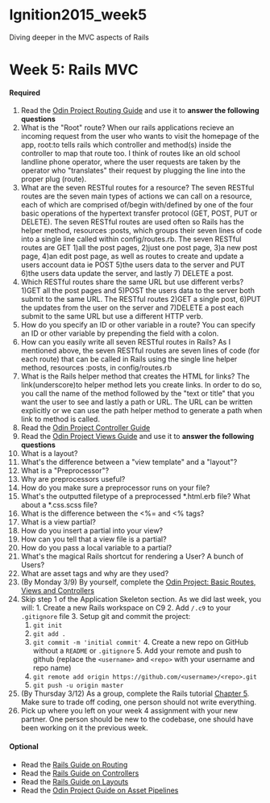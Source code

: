 # Ignition2015_week5
Diving deeper in the MVC aspects of Rails

# Week 5: Rails MVC

#### Required 
1. Read the [Odin Project Routing Guide](http://www.theodinproject.com/ruby-on-rails/routing) and use it to <strong>answer the following questions</strong>
  1. What is the "Root" route?
    When our rails applications recieve an incoming request from the user who wants to visit the homepage of the app, root:to tells rails which controller and method(s) inside the controller to map that route too. I think of routes like an old school landline phone operator, where the user requests are taken by the operator who "translates" their request by plugging the line into the proper plug (route).
  2. What are the seven RESTful routes for a resource?
    The seven RESTful routes are the seven main types of actions we can call on a resource, each of which are comprised of/begin with/defined by one of the four basic operations of the hypertext transfer protocol (GET, POST, PUT or DELETE). The seven RESTful routes are used often so Rails has the helper method, resources :posts, which groups their seven lines of code into a single line called within config/routes.rb. The seven RESTful routes are GET 1)all the post pages, 2)just one post page, 3)a new post page, 4)an edit post page, as well as routes to create and update a users account data ie POST 5)the users data to the server and PUT 6)the users data update the server, and lastly 7) DELETE a post.
  3. Which RESTful routes share the same URL but use different verbs?
    1)GET all the post pages and 5)POST the users data to the server both submit to the same URL. The RESTful routes 2)GET a single post, 6)PUT the updates from the user on the server and 7)DELETE a post each submit to the same URL but use a different HTTP verb.
  4. How do you specify an ID or other variable in a route?
    You can specify an ID or other variable by prepending the field with a colon.
  5. How can you easily write all seven RESTful routes in Rails?
    As I mentioned above, the seven RESTful routes are seven lines of code (for each route) that can be called in Rails using the single line helper method, resources :posts, in config/routes.rb
  6. What is the Rails helper method that creates the HTML for links?
    The link(underscore)to helper method lets you create links. In order to do so, you call the name of the method followed by the "text or title" that you want the user to see and lastly a path or URL. The URL can be written explicitly or we can use the path helper method to generate a path when link to method is called.
2. Read the [Odin Project Controller Guide](http://www.theodinproject.com/ruby-on-rails/controllers)
3. Read the [Odin Project Views Guide](http://www.theodinproject.com/ruby-on-rails/views) and use it to <strong>answer the following questions</strong>
  1. What is a layout?
  2. What's the difference between a "view template" and a "layout"?
  3. What is a "Preprocessor"?
  4. Why are preprocessors useful?
  5. How do you make sure a preprocessor runs on your file?
  6. What's the outputted filetype of a preprocessed *.html.erb file? What about a *.css.scss file?
  7. What is the difference between the <%= and <% tags?
  8. What is a view partial?
  9. How do you insert a partial into your view?
  10. How can you tell that a view file is a partial?
  11. How do you pass a local variable to a partial?
  12. What's the magical Rails shortcut for rendering a User? A bunch of Users?
  13. What are asset tags and why are they used?
4. (By Monday 3/9) By yourself, complete the [Odin Project: Basic Routes, Views and Controllers](http://www.theodinproject.com/ruby-on-rails/basic-routes-views-and-controllers)
  1. Skip step 1 of the Application Skeleton section.  As we did last week, you will:
    1. Create a new Rails workspace on C9
    2. Add `/.c9` to your `.gitignore` file
    3. Setup git and commit the project:
      1. `git init`
      2. `git add .`
      3. `git commit -m 'initial commit'`
    4. Create a new repo on GitHub without a `README` or `.gitignore`
    5. Add your remote and push to github (replace the `<username>` and `<repo>` with your username and repo name)
      1. `git remote add origin https://github.com/<username>/<repo>.git`
      2. `git push -u origin master`
5. (By Thursday 3/12) As a group, complete the Rails tutorial [Chapter 5](https://www.railstutorial.org/book/filling_in_the_layout#top). Make sure to trade off coding, one person should not write everything.  
  1. Pick up where you left on your week 4 assignment with your new partner.  One person should be new to the codebase, one should have been working on it the previous week.

#### Optional
- Read the [Rails Guide on Routing](http://guides.rubyonrails.org/routing.html)
- Read the [Rails Guide on Controllers](http://guides.rubyonrails.org/action_controller_overview.html)
- Read the [Rails Guide on Layouts](http://guides.rubyonrails.org/layouts_and_rendering.html)
- Read the [Odin Project Guide on Asset Pipelines](http://www.theodinproject.com/ruby-on-rails/the-asset-pipeline)

